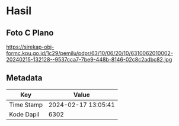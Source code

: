 # Hasil

## Foto C Plano

https://sirekap-obj-formc.kpu.go.id/1c29/pemilu/pdpr/63/10/06/20/10/6310062010002-20240215-132128--9537cca7-7be9-448b-8146-02c8c2adbc82.jpg


## Metadata

| Key        | Value               |
| ---------- | ------------------- |
| Time Stamp | 2024-02-17 13:05:41 |
| Kode Dapil | 6302                |



